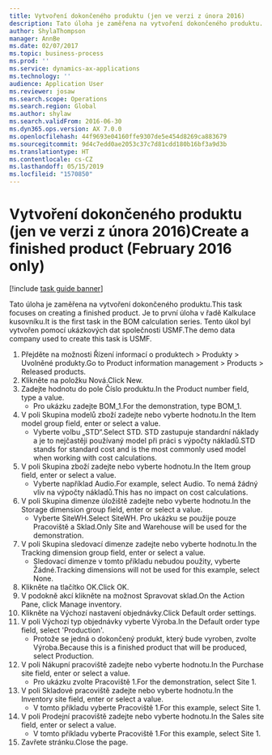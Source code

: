 ```yaml
---
title: Vytvoření dokončeného produktu (jen ve verzi z února 2016)
description: Tato úloha je zaměřena na vytvoření dokončeného produktu.
author: ShylaThompson
manager: AnnBe
ms.date: 02/07/2017
ms.topic: business-process
ms.prod: ''
ms.service: dynamics-ax-applications
ms.technology: ''
audience: Application User
ms.reviewer: josaw
ms.search.scope: Operations
ms.search.region: Global
ms.author: shylaw
ms.search.validFrom: 2016-06-30
ms.dyn365.ops.version: AX 7.0.0
ms.openlocfilehash: 44f9693e04160ffe9307de5e454d8269ca883679
ms.sourcegitcommit: 9d4c7edd0ae2053c37c7d81cdd180b16bf3a9d3b
ms.translationtype: HT
ms.contentlocale: cs-CZ
ms.lasthandoff: 05/15/2019
ms.locfileid: "1570850"
---
```

# <a name="create-a-finished-product-february-2016-only"></a><span data-ttu-id="e5a83-103">Vytvoření dokončeného produktu (jen ve verzi z února 2016)</span><span class="sxs-lookup"><span data-stu-id="e5a83-103">Create a finished product (February 2016 only)</span></span>

[!include [task guide banner](../../includes/task-guide-banner.md)]

<span data-ttu-id="e5a83-104">Tato úloha je zaměřena na vytvoření dokončeného produktu.</span><span class="sxs-lookup"><span data-stu-id="e5a83-104">This task focuses on creating a finished product.</span></span> <span data-ttu-id="e5a83-105">Je to první úloha v řadě Kalkulace kusovníku.</span><span class="sxs-lookup"><span data-stu-id="e5a83-105">It is the first task in the BOM calculation series.</span></span> <span data-ttu-id="e5a83-106">Tento úkol byl vytvořen pomocí ukázkových dat společnosti USMF.</span><span class="sxs-lookup"><span data-stu-id="e5a83-106">The demo data company used to create this task is USMF.</span></span>

1. <span data-ttu-id="e5a83-107">Přejděte na možnosti Řízení informací o produktech > Produkty > Uvolněné produkty.</span><span class="sxs-lookup"><span data-stu-id="e5a83-107">Go to Product information management > Products > Released products.</span></span>
2. <span data-ttu-id="e5a83-108">Klikněte na položku Nová.</span><span class="sxs-lookup"><span data-stu-id="e5a83-108">Click New.</span></span>
3. <span data-ttu-id="e5a83-109">Zadejte hodnotu do pole Číslo produktu.</span><span class="sxs-lookup"><span data-stu-id="e5a83-109">In the Product number field, type a value.</span></span>
    * <span data-ttu-id="e5a83-110">Pro ukázku zadejte BOM_1.</span><span class="sxs-lookup"><span data-stu-id="e5a83-110">For the demonstration, type BOM_1.</span></span>  
4. <span data-ttu-id="e5a83-111">V poli Skupina modelů zboží zadejte nebo vyberte hodnotu.</span><span class="sxs-lookup"><span data-stu-id="e5a83-111">In the Item model group field, enter or select a value.</span></span>
    * <span data-ttu-id="e5a83-112">Vyberte volbu „STD“.</span><span class="sxs-lookup"><span data-stu-id="e5a83-112">Select STD.</span></span> <span data-ttu-id="e5a83-113">STD zastupuje standardní náklady a je to nejčastěji používaný model při práci s výpočty nákladů.</span><span class="sxs-lookup"><span data-stu-id="e5a83-113">STD stands for standard cost and is the most commonly used model when working with cost calculations.</span></span>  
5. <span data-ttu-id="e5a83-114">V poli Skupina zboží zadejte nebo vyberte hodnotu.</span><span class="sxs-lookup"><span data-stu-id="e5a83-114">In the Item group field, enter or select a value.</span></span>
    * <span data-ttu-id="e5a83-115">Vyberte například Audio.</span><span class="sxs-lookup"><span data-stu-id="e5a83-115">For example, select Audio.</span></span> <span data-ttu-id="e5a83-116">To nemá žádný vliv na výpočty nákladů.</span><span class="sxs-lookup"><span data-stu-id="e5a83-116">This has no impact on cost calculations.</span></span>  
6. <span data-ttu-id="e5a83-117">V poli Skupina dimenze úložiště zadejte nebo vyberte hodnotu.</span><span class="sxs-lookup"><span data-stu-id="e5a83-117">In the Storage dimension group field, enter or select a value.</span></span>
    * <span data-ttu-id="e5a83-118">Vyberte SiteWH.</span><span class="sxs-lookup"><span data-stu-id="e5a83-118">Select SiteWH.</span></span> <span data-ttu-id="e5a83-119">Pro ukázku se použije pouze Pracoviště a Sklad.</span><span class="sxs-lookup"><span data-stu-id="e5a83-119">Only Site and Warehouse will be used for the demonstration.</span></span>  
7. <span data-ttu-id="e5a83-120">V poli Skupina sledovací dimenze zadejte nebo vyberte hodnotu.</span><span class="sxs-lookup"><span data-stu-id="e5a83-120">In the Tracking dimension group field, enter or select a value.</span></span>
    * <span data-ttu-id="e5a83-121">Sledovací dimenze v tomto příkladu nebudou použity, vyberte Žádné.</span><span class="sxs-lookup"><span data-stu-id="e5a83-121">Tracking dimensions will not be used for this example, select None.</span></span>  
8. <span data-ttu-id="e5a83-122">Klikněte na tlačítko OK.</span><span class="sxs-lookup"><span data-stu-id="e5a83-122">Click OK.</span></span>
9. <span data-ttu-id="e5a83-123">V podokně akcí klikněte na možnost Spravovat sklad.</span><span class="sxs-lookup"><span data-stu-id="e5a83-123">On the Action Pane, click Manage inventory.</span></span>
10. <span data-ttu-id="e5a83-124">Klikněte na Výchozí nastavení objednávky.</span><span class="sxs-lookup"><span data-stu-id="e5a83-124">Click Default order settings.</span></span>
11. <span data-ttu-id="e5a83-125">V poli Výchozí typ objednávky vyberte Výroba.</span><span class="sxs-lookup"><span data-stu-id="e5a83-125">In the Default order type field, select 'Production'.</span></span>
    * <span data-ttu-id="e5a83-126">Protože se jedná o dokončený produkt, který bude vyroben, zvolte Výroba.</span><span class="sxs-lookup"><span data-stu-id="e5a83-126">Because this is a finished product that will be produced, select Production.</span></span>  
12. <span data-ttu-id="e5a83-127">V poli Nákupní pracoviště zadejte nebo vyberte hodnotu.</span><span class="sxs-lookup"><span data-stu-id="e5a83-127">In the Purchase site field, enter or select a value.</span></span>
    * <span data-ttu-id="e5a83-128">Pro ukázku zvolte Pracoviště 1.</span><span class="sxs-lookup"><span data-stu-id="e5a83-128">For the demonstration, select Site 1.</span></span>  
13. <span data-ttu-id="e5a83-129">V poli Skladové pracoviště zadejte nebo vyberte hodnotu.</span><span class="sxs-lookup"><span data-stu-id="e5a83-129">In the Inventory site field, enter or select a value.</span></span>
    * <span data-ttu-id="e5a83-130">V tomto příkladu vyberte Pracoviště 1.</span><span class="sxs-lookup"><span data-stu-id="e5a83-130">For this example, select Site 1.</span></span>  
14. <span data-ttu-id="e5a83-131">V poli Prodejní pracoviště zadejte nebo vyberte hodnotu.</span><span class="sxs-lookup"><span data-stu-id="e5a83-131">In the Sales site field, enter or select a value.</span></span>
    * <span data-ttu-id="e5a83-132">V tomto příkladu vyberte Pracoviště 1.</span><span class="sxs-lookup"><span data-stu-id="e5a83-132">For this example, select Site 1.</span></span>  
15. <span data-ttu-id="e5a83-133">Zavřete stránku.</span><span class="sxs-lookup"><span data-stu-id="e5a83-133">Close the page.</span></span>

